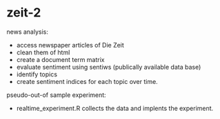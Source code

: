 zeit-2
======

news analysis:
- access newspaper articles of Die Zeit
- clean them of html
- create a document term matrix
- evaluate sentiment using sentiws (publically available data base)
- identify topics 
- create sentiment indices for each topic over time.

pseudo-out-of sample experiment:

- realtime_experiment.R collects the data and implents the experiment.
